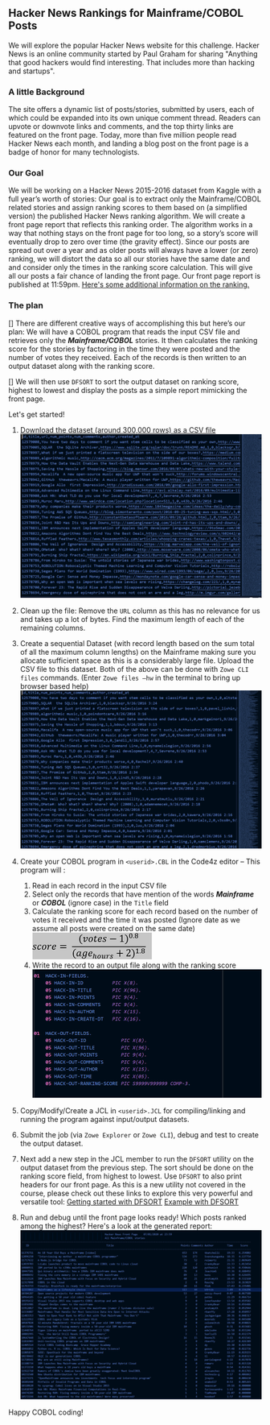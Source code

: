 ## Hacker News Rankings for Mainframe/COBOL Posts

We will explore the popular Hacker News website for this challenge. Hacker News is an online community started by Paul Graham for sharing "Anything that good hackers would find interesting. That includes more than hacking and startups".

### A little Background 
The site offers a dynamic list of posts/stories, submitted by users, each of which could be expanded into its own unique comment thread. Readers can upvote or downvote links and comments, and the top thirty links are featured on the front page. Today, more than five million people read Hacker News each month, and landing a blog post on the front page is a badge of honor for many technologists.

### Our Goal
We will be working on a Hacker News 2015-2016 dataset from Kaggle with a full year’s worth of stories:  Our goal is to extract only the Mainframe/COBOL related stories and assign ranking scores to them based on (a simplified version) the published Hacker News ranking algorithm. We will create a front page report that reflects this ranking order. The algorithm works in a way that nothing stays on the front page for too long, so a story’s score will eventually drop to zero over time (the gravity effect). Since our posts are spread out over a year and as older posts will always have a lower (or zero) ranking, we will distort the data so all our stories have the same date and and consider only the times in the ranking score calculation. This will give all our posts a fair chance of landing the front page.  Our front page report is published at 11:59pm. [Here's some additional information on the ranking.](http://www.righto.com/2013/11/how-hacker-news-ranking-really-works.html)

### The plan
 [] There are different creative ways of accomplishing this but here’s our plan: We will have a COBOL program that reads the input CSV file and retrieves only the ***Mainframe/COBOL*** stories. It then calculates the ranking score for the stories by factoring in the time they were posted and the number of votes they received. Each of the records is then written to an output dataset along with the ranking score. 

 [] We will then use `DFSORT` to sort the output dataset on ranking score, highest to lowest and display the posts as a simple report mimicking the front page. 
 
 Let's get started!
 1. [Download the dataset (around 300,000 rows) as a CSV file](https://www.kaggle.com/hacker-news/hacker-news-posts)
 ![](Images/hacker-img1.PNG)

  2. Clean up the file: Remove the `URL` column as this has no relevance for us and takes up a lot of bytes. Find the maximum length of each of the remaining columns. 
 
 3.	Create a sequential Dataset (with record length based on the sum total of all the maximum column lengths) on the Mainframe making sure you allocate sufficient space as this is a considerably large file. Upload the CSV file to this dataset. Both of the above can be done with `Zowe CLI files` commands. (Enter `Zowe files –hw` in the terminal to bring up browser based help)
 ![](Images/hacker-img2.PNG)

 4.	Create your COBOL program in `<userid>.CBL` in the Code4z editor – This program will :
      1. Read in each record in the input CSV file
      2. Select only the records that have mention of the words ***Mainframe*** or ***COBOL*** (ignore case) in the `Title` field
      3. Calculate the ranking score for each record based on the number of votes it received and the time it was posted (Ignore date as we assume all posts were created on the same date)
          ![](Images/hacker-img3.PNG)
      4. Write the record to an output file along with the ranking score
      ![](Images/hacker-img4.PNG)
      
5. Copy/Modify/Create a JCL in `<userid>.JCL` for compiling/linking and running the program against input/output datasets.

6. Submit the job (via `Zowe Explorer` or `Zowe CLI`), debug and test to create the output dataset.

7. Next add a new step in the JCL member to run the `DFSORT` utility on the output dataset from the previous step. The sort should be done on the ranking score field, from highest to lowest. Use `DFSORT` to also print headers for our front page. As this is a new utility not covered in the course, please check out these links to explore this very powerful and versatile tool:
 [Getting started with DFSORT](https://www-01.ibm.com/servers/resourcelink/svc00100.nsf/pages/zOSV2R3sc236880/$file/iceg200_v2r3.pdf)
 [Example with DFSORT](https://www.ibm.com/support/knowledgecenter/en/SSLTBW_2.1.0/com.ibm.zos.v2r1.icea100/ice2ca_Example_10._Sort_with_OUTFIL.htm)


8. Run and debug until the front page looks ready! Which posts ranked among the highest? Here's a look at the generated report:
![](Images/hacker-img5.PNG)


Happy COBOL coding!








